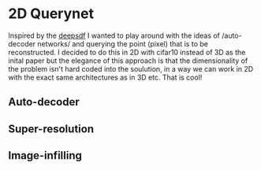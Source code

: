 # 2D Querynet
Inspired by the [deepsdf](https://www.groundai.com/project/deepsdf-learning-continuous-signed-distance-functions-for-shape-representation/)
I wanted to play around with the ideas of /auto-decoder networks/ and querying the point (pixel) that is to be reconstructed. 
I decided to do this in 2D with cifar10 instead of 3D as the inital paper but the elegance of this approach is that the dimensionality 
of the problem isn't hard coded into the soulution, in a way we can work in 2D with the exact same architectures as in 3D etc. That is cool!

## Auto-decoder

## Super-resolution

## Image-infilling
